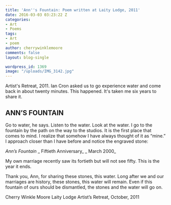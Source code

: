 ```yaml
---
title: 'Ann''s Fountain: Poem written at Laity Lodge, 2011'
date: 2016-03-03 03:23:22 Z
categories:
- Art
- Poems
tags:
- Art
- poem
author: cherrywinklemoore
comments: false
layout: blog-single

wordpress_id: 1369
image: "/uploads/IMG_3142.jpg"
---
```


Artist's Retreat, 2011. Ian Cron asked us to go experience water and come back in about twenty minutes. This happened. It's taken me six years to share it.


## ANN’S FOUNTAIN


Go to water, he says. Listen to the water. Look at the water.
I go to the fountain by the path on the way to the studios.
It is the first place that comes to mind.
I realize that somehow I have always thought of it as “mine.”
I approach closer than I have before and notice the engraved stone:

_Ann’s Fountain_
_ Fiftieth Anniversary_
_ March 2000_

My own marriage recently saw its fortieth but will not see fifty. This is the year it ends.

Thank you, Ann, for sharing these stones, this water. Long after we and our marriages are history, these stones, this water will remain. Even if this fountain of ours should be dismantled, the stones and the water will go on.

Cherry Winkle Moore
Laity Lodge
Artist’s Retreat, October, 2011
